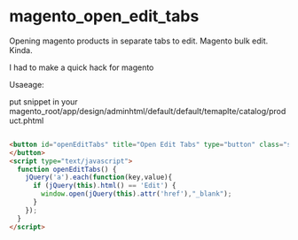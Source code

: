 # magento_open_edit_tabs
Opening magento products in separate tabs to edit.
Magento bulk edit. Kinda. 

I had to make a quick hack for magento

Usaeage: 

put snippet in your magento_root/app/design/adminhtml/default/default/temaplte/catalog/product.phtml

```html

<button id="openEditTabs" title="Open Edit Tabs" type="button" class="scalable add" onclick="openEditTabs()" style=""><span><span><span>Open Edit Tabs</span></span></span>
</button>
<script type="text/javascript">
  function openEditTabs() {
    jQuery('a').each(function(key,value){
      if (jQuery(this).html() == 'Edit') {
      	window.open(jQuery(this).attr('href'),"_blank");
      }
    });
  }
</script>

```
